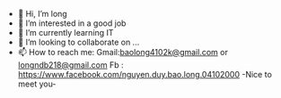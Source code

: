 - 👋 Hi, I’m long
- 👀 I’m interested in a good job
- 🌱 I’m currently learning IT
- 💞️ I’m looking to collaborate on ...
- 📫 How to reach me:
       Gmail:baolong4102k@gmail.com or longndb218@gmail.com
       Fb   : https://www.facebook.com/nguyen.duy.bao.long.04102000
-Nice to meet you-

